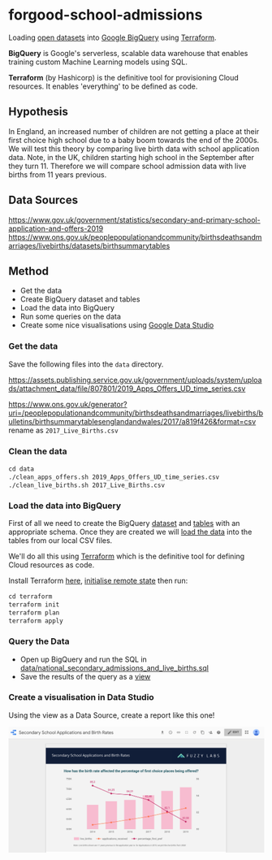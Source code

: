 # forgood-school-admissions

Loading [open datasets](https://data.gov.uk/) into [Google BigQuery](https://cloud.google.com/bigquery/) using [Terraform](https://www.terraform.io/).

**BigQuery** is Google's serverless, scalable data warehouse that enables training custom Machine Learning models using SQL.

**Terraform** (by Hashicorp) is the definitive tool for provisioning Cloud resources. It enables 'everything' to be defined as code.

## Hypothesis

In England, an increased number of children are not getting a place at their first choice high school due to a baby boom towards the end of the 2000s. We will test this theory by comparing live birth data with school application data. Note, in the UK, children starting high school in the September after they turn 11. Therefore we will compare school admission data with live births from 11 years previous.

## Data Sources
https://www.gov.uk/government/statistics/secondary-and-primary-school-application-and-offers-2019
https://www.ons.gov.uk/peoplepopulationandcommunity/birthsdeathsandmarriages/livebirths/datasets/birthsummarytables

## Method

* Get the data
* Create BigQuery dataset and tables
* Load the data into BigQuery
* Run some queries on the data
* Create some nice visualisations using [Google Data Studio](https://www.blog.google/products/marketingplatform/analytics/data-studio-now-generally-available/)

### Get the data

Save the following files into the `data` directory.

https://assets.publishing.service.gov.uk/government/uploads/system/uploads/attachment_data/file/807801/2019_Apps_Offers_UD_time_series.csv

https://www.ons.gov.uk/generator?uri=/peoplepopulationandcommunity/birthsdeathsandmarriages/livebirths/bulletins/birthsummarytablesenglandandwales/2017/a819f426&format=csv rename as `2017_Live_Births.csv`

### Clean the data

```
cd data
./clean_apps_offers.sh 2019_Apps_Offers_UD_time_series.csv
./clean_live_births.sh 2017_Live_Births.csv
```

### Load the data into BigQuery

First of all we need to create the BigQuery [dataset](https://cloud.google.com/bigquery/docs/datasets) and [tables](https://cloud.google.com/bigquery/docs/tables) with an appropriate schema. Once they are created we will [load the data](https://cloud.google.com/bigquery/docs/loading-data-local) into the tables from our local CSV files.

We'll do all this using [Terraform](https://www.terraform.io/) which is the definitive tool for defining Cloud resources as code.

Install Terraform [here](https://www.terraform.io/downloads.html), [initialise remote state](TERRAFORM_REMOTE_STATE.md) then run:
```
cd terraform
terraform init
terraform plan
terraform apply
```

### Query the Data

* Open up BigQuery and run the SQL in [data/national_secondary_admissions_and_live_births.sql](data/national_secondary_admissions_and_live_births.sql)
* Save the results of the query as a [view](https://cloud.google.com/bigquery/docs/views-intro)

### Create a visualisation in Data Studio

Using the view as a Data Source, create a report like this one!

![Data Studio Report](data_studio_screenshot.png)
